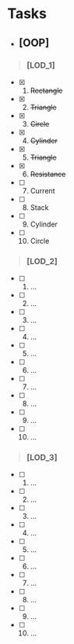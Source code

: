 # Tasks

- ##      [OOP]

> ###                [LOD_1]

- [x] 1. ~~Rectangle~~
- [x] 2. ~~Triangle~~
- [x] 3. ~~Circle~~ 
- [x] 4. ~~Cylinder~~   
- [x] 5. ~~Triangle~~    
- [x] 6. ~~Resistance~~  
- [ ] 7. Current
- [ ] 8. Stack
- [ ] 9. Cylinder
- [ ] 10. Circle

> ###                [LOD_2]

- [ ] 1. ... 
- [ ] 2. ... 
- [ ] 3. ... 
- [ ] 4. ... 
- [ ] 5. ... 
- [ ] 6. ... 
- [ ] 7. ... 
- [ ] 8. ... 
- [ ] 9. ... 
- [ ] 10. ... 

> ###                [LOD_3]

- [ ] 1. ... 
- [ ] 2. ... 
- [ ] 3. ... 
- [ ] 4. ... 
- [ ] 5. ... 
- [ ] 6. ... 
- [ ] 7. ... 
- [ ] 8. ... 
- [ ] 9. ... 
- [ ] 10. ... 
